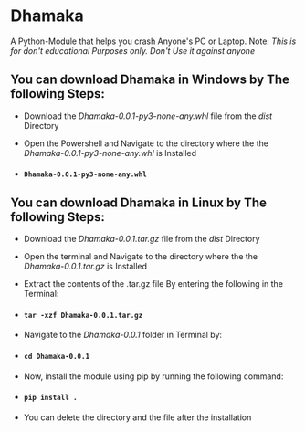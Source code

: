 # Dhamaka
A Python-Module that helps you crash Anyone's PC or Laptop. Note: *This is for don't educational Purposes only. Don't Use it against anyone*

## You can download Dhamaka in Windows by The following Steps:
- Download the *Dhamaka-0.0.1-py3-none-any.whl* file from the *dist* Directory
  
- Open the Powershell and Navigate to the directory where the the *Dhamaka-0.0.1-py3-none-any.whl* is Installed

- #### ```Dhamaka-0.0.1-py3-none-any.whl```



## You can download Dhamaka in Linux by The following Steps:
- Download the *Dhamaka-0.0.1.tar.gz* file from the *dist* Directory

- Open the terminal and Navigate to the directory where the the *Dhamaka-0.0.1.tar.gz* is Installed

- Extract the contents of the .tar.gz file By entering the following in the Terminal:
- #### ```tar -xzf Dhamaka-0.0.1.tar.gz```
- Navigate to the *Dhamaka-0.0.1* folder in Terminal by:
- #### ```cd Dhamaka-0.0.1```
- Now, install the module using pip by running the following command:
- #### ```pip install .```
- You can delete the directory and the file after the installation
